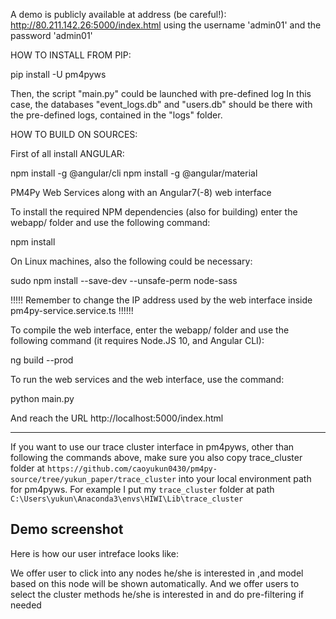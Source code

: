A demo is publicly available at address (be careful!):
http://80.211.142.26:5000/index.html
using the username 'admin01' and the password 'admin01'

HOW TO INSTALL FROM PIP:


pip install -U pm4pyws

Then, the script "main.py" could be launched with pre-defined log
In this case, the databases "event_logs.db" and "users.db" should be there with the pre-defined logs,
contained in the "logs" folder.


HOW TO BUILD ON SOURCES:


First of all install ANGULAR:

npm install -g @angular/cli
npm install -g @angular/material


PM4Py Web Services along with an Angular7(-8) web interface


To install the required NPM dependencies (also for building) enter the webapp/ folder and use the following command:

npm install


On Linux machines, also the following could be necessary:

sudo npm install --save-dev  --unsafe-perm node-sass


!!!!! Remember to change the IP address used by the web interface inside pm4py-service.service.ts !!!!!!



To compile the web interface, enter the webapp/ folder and use the following command
(it requires Node.JS 10, and Angular CLI):

ng build --prod



To run the web services and the web interface, use the command:

python main.py

And reach the URL http://localhost:5000/index.html

***
If you want to use our trace cluster interface in pm4pyws, other than following the commands above, make sure you also copy trace_cluster folder at `https://github.com/caoyukun0430/pm4py-source/tree/yukun_paper/trace_cluster` into your local environment path for pm4pyws. For example I put my `trace_cluster` folder at path `C:\Users\yukun\Anaconda3\envs\HIWI\Lib\trace_cluster`

## Demo screenshot
Here is how our user intreface looks like:  

We offer user to click into any nodes he/she is interested in ,and model based on this node will be shown automatically. And we offer users to select the cluster methods he/she is interested in and do pre-filtering if needed
